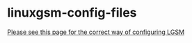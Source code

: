 # linuxgsm-config-files

[Please see this page for the correct way of configuring LGSM](https://github.com/GameServerManagers/LinuxGSM/wiki/LinuxGSM-Config)

